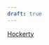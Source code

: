 ```yaml
---
draft: true
---
```



[Hockerty](https://www.hockerty.it/it/uomo/pantaloni-su-misura/?utm_source=google&utm_medium=cpc&utm_campaign=309482938&utm_content=92039386465&utm_term=pantalone%20su%20misura&matchtype=p&ga_adcid=309482938&adgroup_id=92039386465&ga_adid=696096056044&gad_source=1&gclid=Cj0KCQiA0MG5BhD1ARIsAEcZtwQ-loL1V_8GME2XG-1HmTn48pLhAoE74xnPui7HZ-8GfGamktiBxbEaAqUwEALw_wcB)





